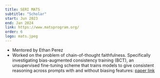 ```yaml
---
title: SERI MATS
subtitle: "Scholar"
start: Jun 2023
end: Jan 2024
link: https://www.matsprogram.org/
order: 6
logo: mats.jpeg
---
```

- Mentored by Ethan Perez
- Worked on the problem of chain-of-thought faithfulness. Specifically investigating bias-augmented consistency training (BCT), an unsupervised fine-tuning scheme that trains models to give consistent reasoning across prompts with and without biasing features: [paper link](https://arxiv.org/abs/2403.05518)
